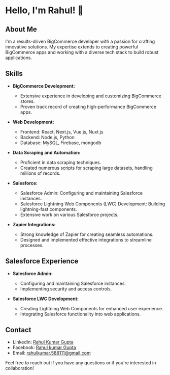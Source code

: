 # Hello, I'm Rahul! 👋

## About Me
I'm a results-driven BigCommerce developer with a passion for crafting innovative solutions. My expertise extends to creating powerful BigCommerce apps and working with a diverse tech stack to build robust applications.

## Skills
- **BigCommerce Development:**
  - Extensive experience in developing and customizing BigCommerce stores.
  - Proven track record of creating high-performance BigCommerce apps.

- **Web Development:**
  - Frontend: React, Next.js, Vue.js, Nuxt.js
  - Backend: Node.js, Python
  - Database: MySQL, Firebase, mongodb

- **Data Scraping and Automation:**
  - Proficient in data scraping techniques.
  - Created numerous scripts for scraping large datasets, handling millions of records.

- **Salesforce:**
  - Salesforce Admin: Configuring and maintaining Salesforce instances.
  - Salesforce Lightning Web Components (LWC) Development: Building lightning-fast components.
  - Extensive work on various Salesforce projects.

- **Zapier Integrations:**
  - Strong knowledge of Zapier for creating seamless automations.
  - Designed and implemented effective integrations to streamline processes.


## Salesforce Experience
- **Salesforce Admin:**
  - Configuring and maintaining Salesforce instances.
  - Implementing security and access controls.

- **Salesforce LWC Development:**
  - Creating Lightning Web Components for enhanced user experience.
  - Integrating Salesforce functionality into web applications.

## Contact
- LinkedIn: [Rahul Kumar Gupta](https://www.linkedin.com/in/rahul-kumar-gupta-a613b5260)
- Facebook: [Rahul kumar Gupta](https://www.facebook.com/profile.php?id=100086322364680)
- Email: rahulkumar.588111@gmail.com

Feel free to reach out if you have any questions or if you're interested in collaboration!
